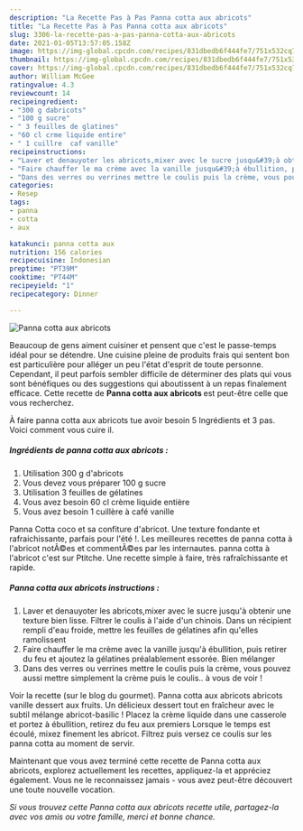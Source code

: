 ```yaml
---
description: "La Recette Pas à Pas Panna cotta aux abricots"
title: "La Recette Pas à Pas Panna cotta aux abricots"
slug: 3306-la-recette-pas-a-pas-panna-cotta-aux-abricots
date: 2021-01-05T13:57:05.158Z
image: https://img-global.cpcdn.com/recipes/831dbedb6f444fe7/751x532cq70/panna-cotta-aux-abricots-photo-principale-de-la-recette.jpg
thumbnail: https://img-global.cpcdn.com/recipes/831dbedb6f444fe7/751x532cq70/panna-cotta-aux-abricots-photo-principale-de-la-recette.jpg
cover: https://img-global.cpcdn.com/recipes/831dbedb6f444fe7/751x532cq70/panna-cotta-aux-abricots-photo-principale-de-la-recette.jpg
author: William McGee
ratingvalue: 4.3
reviewcount: 14
recipeingredient:
- "300 g dabricots"
- "100 g sucre"
- " 3 feuilles de glatines"
- "60 cl crme liquide entire"
- " 1 cuillre  caf vanille"
recipeinstructions:
- "Laver et denauyoter les abricots,mixer avec le sucre jusqu&#39;à obtenir une texture bien lisse. Filtrer le coulis à l&#39;aide d&#39;un chinois. Dans un récipient rempli d&#39;eau froide, mettre les feuilles de gélatines afin qu&#39;elles ramolissent"
- "Faire chauffer le ma crème avec la vanille jusqu&#39;à ébullition, puis retirer du feu et ajoutez la gélatines préalablement essorée. Bien mélanger"
- "Dans des verres ou verrines mettre le coulis puis la crème, vous pouvez aussi mettre simplement la crème puis le coulis.. à vous de voir !"
categories:
- Resep
tags:
- panna
- cotta
- aux

katakunci: panna cotta aux 
nutrition: 156 calories
recipecuisine: Indonesian
preptime: "PT39M"
cooktime: "PT44M"
recipeyield: "1"
recipecategory: Dinner

---
```



![Panna cotta aux abricots](https://img-global.cpcdn.com/recipes/831dbedb6f444fe7/751x532cq70/panna-cotta-aux-abricots-photo-principale-de-la-recette.jpg)

Beaucoup de gens aiment cuisiner et pensent que c'est le passe-temps idéal pour se détendre. Une cuisine pleine de produits frais qui sentent bon est particulière pour alléger un peu l'état d'esprit de toute personne. Cependant, il peut parfois sembler difficile de déterminer des plats qui vous sont bénéfiques ou des suggestions qui aboutissent à un repas finalement efficace. Cette recette de <strong> Panna cotta aux abricots </strong> est peut-être celle que vous recherchez.

<!--inarticleads1-->

À faire panna cotta aux abricots tue avoir besoin 5 Ingrédients et 3 pas. Voici comment vous cuire il.

##### Ingrédients de panna cotta aux abricots :

1. Utilisation 300 g d&#39;abricots
1. Vous devez vous préparer 100 g sucre
1. Utilisation  3 feuilles de gélatines
1. Vous avez besoin 60 cl crème liquide entière
1. Vous avez besoin  1 cuillère à café vanille


Panna Cotta coco et sa confiture d&#39;abricot. Une texture fondante et rafraichissante, parfais pour l&#39;été !. Les meilleures recettes de panna cotta à l&#39;abricot notÃ©es et commentÃ©es par les internautes. panna cotta à l&#39;abricot c&#39;est sur Ptitche. Une recette simple à faire, très rafraîchissante et rapide. 

<!--inarticleads2-->

##### Panna cotta aux abricots instructions :

1. Laver et denauyoter les abricots,mixer avec le sucre jusqu&#39;à obtenir une texture bien lisse. Filtrer le coulis à l&#39;aide d&#39;un chinois. Dans un récipient rempli d&#39;eau froide, mettre les feuilles de gélatines afin qu&#39;elles ramolissent
1. Faire chauffer le ma crème avec la vanille jusqu&#39;à ébullition, puis retirer du feu et ajoutez la gélatines préalablement essorée. Bien mélanger
1. Dans des verres ou verrines mettre le coulis puis la crème, vous pouvez aussi mettre simplement la crème puis le coulis.. à vous de voir !


Voir la recette (sur le blog du gourmet). Panna cotta aux abricots abricots vanille dessert aux fruits. Un délicieux dessert tout en fraîcheur avec le subtil mélange abricot-basilic ! Placez la crème liquide dans une casserole et portez à ébullition, retirez du feu aux premiers Lorsque le temps est écoulé, mixez finement les abricot. Filtrez puis versez ce coulis sur les panna cotta au moment de servir. 

<!--inarticleads1-->

<p>
Maintenant que vous avez terminé cette recette de Panna cotta aux abricots, explorez actuellement les recettes, appliquez-la et appréciez également. Vous ne le reconnaissez jamais - vous avez peut-être découvert une toute nouvelle vocation.
</p>

<p>
<i>Si vous trouvez cette Panna cotta aux abricots recette utile, partagez-la avec vos amis ou votre famille, merci et bonne chance.</i>
</p>
